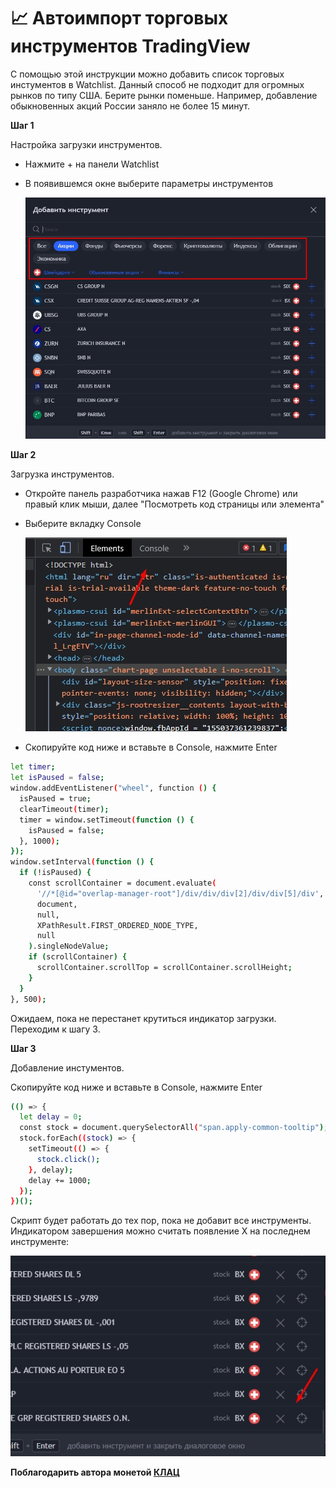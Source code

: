 # 📈 Автоимпорт торговых инструментов TradingView

С помощью этой инструкции можно добавить список торговых инстументов в Watchlist. Данный способ не подходит для огромных рынков по типу США. Берите рынки поменьше. Например, добавление обыкновенных акций России заняло не более 15 минут.

**Шаг 1**

Настройка загрузки инструментов.

- Нажмите + на панели Watchlist
- В появившемся окне выберите параметры инструментов

  ![Step1](https://github.com/vladpantyukhin/clicker-for-tradingview/blob/main/screenshots/step1.jpg)

**Шаг 2**

Загрузка инструментов.

- Откройте панель разработчика нажав F12 (Google Chrome)
  или правый клик мыши, далее "Посмотреть код страницы или элемента"
- Выберите вкладку Console

  ![Step2](https://github.com/vladpantyukhin/clicker-for-tradingview/blob/main/screenshots/step2.jpg)

- Скопируйте код ниже и вставьте в Console, нажмите Enter

```sh
let timer;
let isPaused = false;
window.addEventListener("wheel", function () {
  isPaused = true;
  clearTimeout(timer);
  timer = window.setTimeout(function () {
    isPaused = false;
  }, 1000);
});
window.setInterval(function () {
  if (!isPaused) {
    const scrollContainer = document.evaluate(
      '//*[@id="overlap-manager-root"]/div/div/div[2]/div/div[5]/div',
      document,
      null,
      XPathResult.FIRST_ORDERED_NODE_TYPE,
      null
    ).singleNodeValue;
    if (scrollContainer) {
      scrollContainer.scrollTop = scrollContainer.scrollHeight;
    }
  }
}, 500);
```

Ожидаем, пока не перестанет крутиться индикатор загрузки. Переходим к шагу 3.

**Шаг 3**

Добавление инстументов.

Скопируйте код ниже и вставьте в Console, нажмите Enter

```sh
(() => {
  let delay = 0;
  const stock = document.querySelectorAll("span.apply-common-tooltip");
  stock.forEach((stock) => {
    setTimeout(() => {
      stock.click();
    }, delay);
    delay += 1000;
  });
})();
```

Скрипт будет работать до тех пор, пока не добавит все инструменты.
Индикатором завершения можно считать появление Х на последнем инструменте:

![Step3](https://github.com/vladpantyukhin/clicker-for-tradingview/blob/main/screenshots/step3.jpg)

**Поблагодарить автора монетой [КЛАЦ](https://pay.cloudtips.ru/p/6bacb6ea)**
